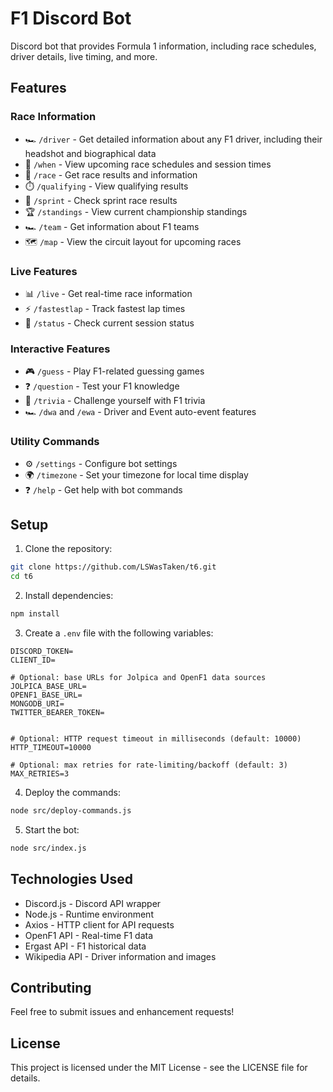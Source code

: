 # F1 Discord Bot

Discord bot that provides Formula 1 information, including race schedules, driver details, live timing, and more.

## Features

### Race Information
- 🏎️ `/driver` - Get detailed information about any F1 driver, including their headshot and biographical data
- 📅 `/when` - View upcoming race schedules and session times
- 🏁 `/race` - Get race results and information
- ⏱️ `/qualifying` - View qualifying results
- 🏃 `/sprint` - Check sprint race results
- 🏆 `/standings` - View current championship standings
- 🏎️ `/team` - Get information about F1 teams
- 🗺️ `/map` - View the circuit layout for upcoming races

### Live Features
- 📊 `/live` - Get real-time race information
- ⚡ `/fastestlap` - Track fastest lap times
- 🚦 `/status` - Check current session status

### Interactive Features
- 🎮 `/guess` - Play F1-related guessing games
- ❓ `/question` - Test your F1 knowledge
- 🎲 `/trivia` - Challenge yourself with F1 trivia
- 🏎️ `/dwa` and `/ewa` - Driver and Event auto-event features

### Utility Commands
- ⚙️ `/settings` - Configure bot settings
- 🌍 `/timezone` - Set your timezone for local time display
- ❓ `/help` - Get help with bot commands

## Setup

1. Clone the repository:
```bash
git clone https://github.com/LSWasTaken/t6.git
cd t6
```

2. Install dependencies:
```bash
npm install
```

3. Create a `.env` file with the following variables:
```env
DISCORD_TOKEN=
CLIENT_ID=

# Optional: base URLs for Jolpica and OpenF1 data sources
JOLPICA_BASE_URL=
OPENF1_BASE_URL=
MONGODB_URI=
TWITTER_BEARER_TOKEN=


# Optional: HTTP request timeout in milliseconds (default: 10000)
HTTP_TIMEOUT=10000

# Optional: max retries for rate-limiting/backoff (default: 3)
MAX_RETRIES=3
```

4. Deploy the commands:
```bash
node src/deploy-commands.js
```

5. Start the bot:
```bash
node src/index.js
```

## Technologies Used

- Discord.js - Discord API wrapper
- Node.js - Runtime environment
- Axios - HTTP client for API requests
- OpenF1 API - Real-time F1 data
- Ergast API - F1 historical data
- Wikipedia API - Driver information and images

## Contributing

Feel free to submit issues and enhancement requests!

## License

This project is licensed under the MIT License - see the LICENSE file for details.
